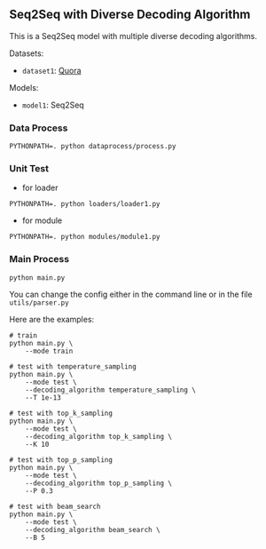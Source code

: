 ## Seq2Seq with Diverse Decoding Algorithm

This is a Seq2Seq model with multiple diverse decoding algorithms.

Datasets:

* `dataset1`: [Quora](https://data.deepai.org/quora_question_pairs.zip)

Models:

* `model1`: Seq2Seq

### Data Process

```shell
PYTHONPATH=. python dataprocess/process.py
```

### Unit Test

* for loader

```shell
PYTHONPATH=. python loaders/loader1.py
```

* for module

```shell
PYTHONPATH=. python modules/module1.py
```

### Main Process

```shell
python main.py
```

You can change the config either in the command line or in the file `utils/parser.py`

Here are the examples:

```shell
# train
python main.py \
    --mode train
```

```shell
# test with temperature_sampling
python main.py \
    --mode test \
    --decoding_algorithm temperature_sampling \
    --T 1e-13
```

```shell
# test with top_k_sampling
python main.py \
    --mode test \
    --decoding_algorithm top_k_sampling \
    --K 10
```

```shell
# test with top_p_sampling
python main.py \
    --mode test \
    --decoding_algorithm top_p_sampling \
    --P 0.3
```

```shell
# test with beam_search
python main.py \
    --mode test \
    --decoding_algorithm beam_search \
    --B 5
```
